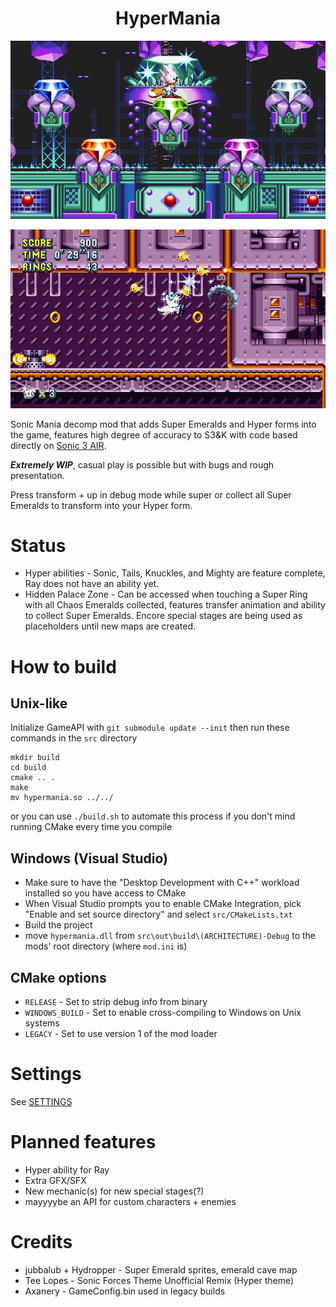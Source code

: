<h1 style="text-align: center;">HyperMania</h1>

![Alt text](screenshots/1.png?raw=true "screenshot")

![Alt text](screenshots/2.png?raw=true "screenshot")

Sonic Mania decomp mod that adds Super Emeralds and Hyper forms into the game, features high degree of accuracy to S3&K with code based directly on [Sonic 3 AIR](https://github.com/Eukaryot/sonic3air).

***Extremely WIP***, casual play is possible but with bugs and rough presentation.

Press transform + up in debug mode while super or collect all Super Emeralds to transform into your Hyper form.
# Status
- Hyper abilities - Sonic, Tails, Knuckles, and Mighty are feature complete,
Ray does not have an ability yet.
- Hidden Palace Zone - Can be accessed when touching a Super Ring with all Chaos Emeralds collected, features transfer animation and ability to collect Super Emeralds.
Encore special stages are being used as placeholders until new maps are created.

# How to build

## Unix-like
Initialize GameAPI with `git submodule update --init` then run these commands in the `src` directory

```
mkdir build
cd build
cmake .. .
make
mv hypermania.so ../../
```
or you can use `./build.sh` to automate this process if you don't mind running CMake every time you compile

## Windows (Visual Studio)
- Make sure to have the "Desktop Development with C++" workload installed so you have access to CMake
- When Visual Studio prompts you to enable CMake Integration, pick "Enable and set source directory" and select `src/CMakeLists.txt`
- Build the project
- move `hypermania.dll` from `src\out\build\(ARCHITECTURE)-Debug` to the mods' root directory (where `mod.ini` is)

## CMake options
- `RELEASE` - Set to strip debug info from binary
- `WINDOWS_BUILD` - Set to enable cross-compiling to Windows on Unix systems
- `LEGACY` - Set to use version 1 of the mod loader

# Settings
See [SETTINGS](SETTINGS.md)

# Planned features
+ Hyper ability for Ray
+ Extra GFX/SFX
+ New mechanic(s) for new special stages(?)
+ mayyyybe an API for custom characters + enemies

# Credits
+ jubbalub + Hydropper - Super Emerald sprites, emerald cave map
+ Tee Lopes - Sonic Forces Theme Unofficial Remix (Hyper theme)
+ Axanery - GameConfig.bin used in legacy builds
